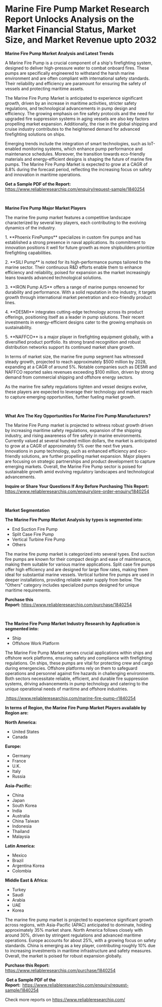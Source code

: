 <p><h1>Marine Fire Pump Market Research Report Unlocks Analysis on the Market Financial Status, Market Size, and Market Revenue upto 2032</h1></p><p><strong>Marine Fire Pump Market Analysis and Latest Trends</strong></p>
<p><p>A Marine Fire Pump is a crucial component of a ship's firefighting system, designed to deliver high-pressure water to combat onboard fires. These pumps are specifically engineered to withstand the harsh marine environment and are often compliant with international safety standards. Their reliability and efficiency are paramount for ensuring the safety of vessels and protecting maritime assets.</p><p>The Marine Fire Pump Market is anticipated to experience significant growth, driven by an increase in maritime activities, stricter safety regulations, and technological advancements in pump design and efficiency. The growing emphasis on fire safety protocols and the need for upgraded fire suppression systems in aging vessels are also key factors propelling market expansion. Additionally, the rise in the global shipping and cruise industry contributes to the heightened demand for advanced firefighting solutions on ships.</p><p>Emerging trends include the integration of smart technologies, such as IoT-enabled monitoring systems, which enhance pump performance and maintenance schedules. Moreover, the transition towards eco-friendly materials and energy-efficient designs is shaping the future of marine fire pumps. The Marine Fire Pump Market is expected to grow at a CAGR of 8.8% during the forecast period, reflecting the increasing focus on safety and innovation in maritime operations.</p></p>
<p><strong>Get a Sample PDF of the Report:&nbsp;</strong> <a href="https://www.reliableresearchiq.com/enquiry/request-sample/1840254?utm_campaign=2723&utm_medium=2&utm_source=Github&utm_content=ia&utm_term=22022025&utm_id=marine-fire-pump">https://www.reliableresearchiq.com/enquiry/request-sample/1840254</a></p>
<p>&nbsp;</p>
<p><strong>Marine Fire Pump Major Market Players</strong></p>
<p><p>The marine fire pump market features a competitive landscape characterized by several key players, each contributing to the evolving dynamics of the industry. </p><p>1. **Phoenix FirePumps** specializes in custom fire pumps and has established a strong presence in naval applications. Its commitment to innovation positions it well for future growth as more shipbuilders prioritize firefighting capabilities.</p><p>2. **SILI Pump** is noted for its high-performance pumps tailored to the marine sector. Their continuous R&D efforts enable them to enhance efficiency and reliability, poised for expansion as the market increasingly leans towards advanced technological solutions.</p><p>3. **IRON Pump A/S** offers a range of marine pumps renowned for durability and performance. With a solid reputation in the industry, it targets growth through international market penetration and eco-friendly product lines.</p><p>4. **DESMI** integrates cutting-edge technology across its product offerings, positioning itself as a leader in pump solutions. Their recent investments in energy-efficient designs cater to the growing emphasis on sustainability.</p><p>5. **NAFFCO** is a major player in firefighting equipment globally, with a diversified product portfolio. Its strong brand recognition and robust distribution networks support its continued market share growth.</p><p>In terms of market size, the marine fire pump segment has witnessed steady growth, projected to reach approximately $500 million by 2028, expanding at a CAGR of around 5%. Notable companies such as DESMI and NAFFCO reported sales revenues exceeding $100 million, driven by strong demand from commercial shipping and offshore energy sectors. </p><p>As the marine fire safety regulations tighten and vessel designs evolve, these players are expected to leverage their technology and market reach to capture emerging opportunities, further fueling market growth.</p></p>
<p>&nbsp;</p>
<p><strong>What Are The Key Opportunities For Marine Fire Pump Manufacturers?</strong></p>
<p><p>The Marine Fire Pump market is projected to witness robust growth driven by increasing maritime safety regulations, expansion of the shipping industry, and rising awareness of fire safety in marine environments. Currently valued at several hundred million dollars, the market is anticipated to grow at a CAGR of approximately 5% over the next five years. Innovations in pump technology, such as enhanced efficiency and eco-friendly solutions, are further propelling market expansion. Major players are focusing on strategic partnerships and product development to capture emerging markets. Overall, the Marine Fire Pump sector is poised for sustainable growth amid evolving regulatory landscapes and technological advancements.</p></p>
<p><strong>Inquire or Share Your Questions If Any Before Purchasing This Report:</strong> <a href="https://www.reliableresearchiq.com/enquiry/pre-order-enquiry/1840254?utm_campaign=2723&utm_medium=2&utm_source=Github&utm_content=ia&utm_term=22022025&utm_id=marine-fire-pump">https://www.reliableresearchiq.com/enquiry/pre-order-enquiry/1840254</a></p>
<p>&nbsp;</p>
<p><strong>Market Segmentation</strong></p>
<p><strong>The Marine Fire Pump Market Analysis by types is segmented into:</strong></p>
<p><ul><li>End Suction Fire Pump</li><li>Split Case Fire Pump</li><li>Vertical Turbine Fire Pump</li><li>Others</li></ul></p>
<p><p>The marine fire pump market is categorized into several types. End suction fire pumps are known for their compact design and ease of maintenance, making them suitable for various marine applications. Split case fire pumps offer high efficiency and are designed for large flow rates, making them ideal for substantial marine vessels. Vertical turbine fire pumps are used in deeper installations, providing reliable water supply from below. The "Others" category includes specialized pumps designed for unique maritime requirements.</p></p>
<p><strong>Purchase this Report:&nbsp;</strong><a href="https://www.reliableresearchiq.com/purchase/1840254?utm_campaign=2723&utm_medium=2&utm_source=Github&utm_content=ia&utm_term=22022025&utm_id=marine-fire-pump">https://www.reliableresearchiq.com/purchase/1840254</a></p>
<p>&nbsp;</p>
<p><strong>The Marine Fire Pump Market Industry Research by Application is segmented into:</strong></p>
<p><ul><li>Ship</li><li>Offshore Work Platform</li></ul></p>
<p><p>The Marine Fire Pump Market serves crucial applications within ships and offshore work platforms, ensuring safety and compliance with firefighting regulations. On ships, these pumps are vital for protecting crew and cargo during emergencies. Offshore platforms rely on them to safeguard operations and personnel against fire hazards in challenging environments. Both sectors necessitate reliable, efficient, and durable fire suppression systems, driving advancements in pump technology and catering to the unique operational needs of maritime and offshore industries.</p></p>
<p><a href="https://www.reliableresearchiq.com/marine-fire-pump-r1840254?utm_campaign=2723&utm_medium=2&utm_source=Github&utm_content=ia&utm_term=22022025&utm_id=marine-fire-pump">&nbsp;https://www.reliableresearchiq.com/marine-fire-pump-r1840254</a></p>
<p><strong>In terms of Region, the Marine Fire Pump Market Players available by Region are:</strong></p>
<p>
    <p> <strong> North America: </strong>
        <ul>
            <li>United States</li>
            <li>Canada</li>
        </ul>
        </p> 
    <p> <strong> Europe: </strong>
        <ul>
            <li>Germany</li>
            <li>France</li>
            <li>U.K.</li>
            <li>Italy</li>
            <li>Russia</li>
        </ul>
        </p> 
    <p> <strong> Asia-Pacific: </strong>
        <ul>
            <li>China</li>
            <li>Japan</li>
            <li>South Korea</li>
            <li>India</li>
            <li>Australia</li>
            <li>China Taiwan</li>
            <li>Indonesia</li>
            <li>Thailand</li>
            <li>Malaysia</li>
        </ul>
        </p> 
    <p> <strong> Latin America: </strong>
        <ul>
            <li>Mexico</li>
            <li>Brazil</li>
            <li>Argentina Korea</li>
            <li>Colombia</li>
        </ul>
        </p> 
    <p> <strong> Middle East & Africa: </strong>
        <ul>
            <li>Turkey</li>
            <li>Saudi</li>
            <li>Arabia</li>
            <li>UAE</li>
            <li>Korea</li>
        </ul>
    </p>
    </p>
<p><p>The marine fire pump market is projected to experience significant growth across regions, with Asia-Pacific (APAC) anticipated to dominate, holding approximately 35% market share. North America follows closely with around 30%, driven by stringent regulations and advanced maritime operations. Europe accounts for about 25%, with a growing focus on safety standards. China is emerging as a key player, contributing roughly 10% due to increasing investments in maritime infrastructure and safety measures. Overall, the market is poised for robust expansion globally.</p></p>
<p><strong>Purchase this Report: </strong><a href="https://www.reliableresearchiq.com/purchase/1840254?utm_campaign=2723&utm_medium=2&utm_source=Github&utm_content=ia&utm_term=22022025&utm_id=marine-fire-pump">https://www.reliableresearchiq.com/purchase/1840254</a></p>
<p>&nbsp;<strong>Get a Sample PDF of the Report:&nbsp;&nbsp;</strong><a href="https://www.reliableresearchiq.com/enquiry/request-sample/1840254?utm_campaign=2723&utm_medium=2&utm_source=Github&utm_content=ia&utm_term=22022025&utm_id=marine-fire-pump">https://www.reliableresearchiq.com/enquiry/request-sample/1840254</a></p>
<p><strong></strong></p>
<p>Check more reports on <a href="https://www.reliableresearchiq.com/?utm_campaign=2723&utm_medium=2&utm_source=Github&utm_content=ia&utm_term=22022025&utm_id=marine-fire-pump">https://www.reliableresearchiq.com/</a></p>